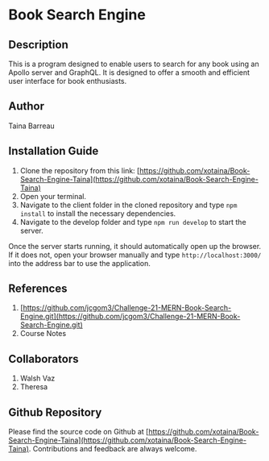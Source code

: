 # Book Search Engine

## Description
This is a program designed to enable users to search for any book using an Apollo server and GraphQL. It is designed to offer a smooth and efficient user interface for book enthusiasts.

## Author
Taina Barreau

## Installation Guide
1. Clone the repository from this link: [https://github.com/xotaina/Book-Search-Engine-Taina](https://github.com/xotaina/Book-Search-Engine-Taina)
2. Open your terminal.
3. Navigate to the client folder in the cloned repository and type `npm install` to install the necessary dependencies.
4. Navigate to the develop folder and type `npm run develop` to start the server.

Once the server starts running, it should automatically open up the browser. If it does not, open your browser manually and type `http://localhost:3000/` into the address bar to use the application.

## References
1. [https://github.com/jcgom3/Challenge-21-MERN-Book-Search-Engine.git](https://github.com/jcgom3/Challenge-21-MERN-Book-Search-Engine.git)
2. Course Notes

## Collaborators
1. Walsh Vaz
2. Theresa

## Github Repository
Please find the source code on Github at [https://github.com/xotaina/Book-Search-Engine-Taina](https://github.com/xotaina/Book-Search-Engine-Taina). Contributions and feedback are always welcome.